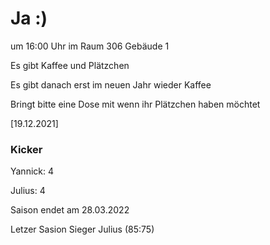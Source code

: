 
# Ja :)

um 16:00 Uhr im Raum 306 Gebäude 1

Es gibt Kaffee und Plätzchen


Es gibt danach erst im neuen Jahr wieder Kaffee

Bringt bitte eine Dose mit wenn ihr Plätzchen haben möchtet


<!---![image](https://user-images.githubusercontent.com/73311547/125851712-3934142d-7930-4613-8163-7ba796f7bffd.png)-->

[19.12.2021]


### Kicker

Yannick: 4

Julius:  4

Saison endet am 28.03.2022

Letzer Sasion Sieger Julius (85:75)
